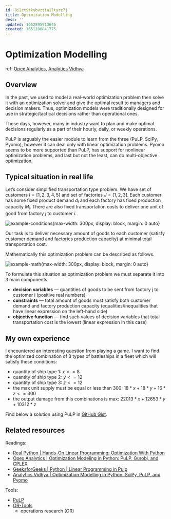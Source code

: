 ```yaml
---
id: 8i2ct9tkybvztia1ltyrz7j
title: Optimization Modelling
desc: ''
updated: 1652895913646
created: 1651100841775
---
```

# Optimization Modelling

ref: [Opex Analytics](https://medium.com/opex-analytics/optimization-modeling-in-python-pulp-gurobi-and-cplex-83a62129807a), [Analytics Vidhya](https://medium.com/analytics-vidhya/optimization-modelling-in-python-scipy-pulp-and-pyomo-d392376109f4)

## Overview

In the past, we used to model a real-world optimization problem then solve it with an optimization solver and give the optimal result to managers and decision makers. Thus, optimization models were traditionally designed for use in strategic/tactical decisions rather than operational ones.

These days, however, many in industry want to plan and make optimal decisions regularly as a part of their hourly, daily, or weekly operations.

PuLP is arguably the easier module to learn from the three (PuLP, SciPy, Pyomo), however it can deal only with linear optimization problems. Pyomo seems to be more supported than PuLP, has support for nonlinear optimization problems, and last but not the least, can do multi-objective optimization.

## Typical situation in real life

Let’s consider simplified transportation type problem. We have set of customers $I = [1,2,3,4,5]$ and set of factories $J = [1,2,3]$. Each customer has some fixed product demand $d_i$ and each factory has fixed production capacity $M_j$. There are also fixed transportation costs to deliver one unit of good from factory $j$ to customer $i$.

![example-conditions](https://miro.medium.com/max/1246/1*fxKfoW6at3P1B5RQloMb1A.png){max-width: 300px, display: block, margin: 0 auto}

Our task is to deliver necessary amount of goods to each customer (satisfy customer demand and factories production capacity) at minimal total transportation cost. 

Mathematically this optimization problem can be described as follows.

![example-math](https://miro.medium.com/max/642/1*u1x12gxQ4Dxx4t0JZFdYCw.png){max-width: 300px, display: block, margin: 0 auto}

To formulate this situation as optimization problem we must separate it into 3 main components:
- **decision variables** — quantities of goods to be sent from factory j to customer i (positive real numbers)
- **constraints** — total amount of goods must satisfy both customer demand and factory production capacity (equalities/inequalities that have linear expression on the left-hand side)
- **objective function** — find such values of decision variables that total transportation cost is the lowest (linear expression in this case)

## My own experience

I encountered an interesting question from playing a game. I want to find the optimized combination of 3 types of battleships in a fleet which will satisfy these conditions:
- quantity of ship type 1: $x <= 8$
- quantity of ship type 2: $y <= 12$
- quantity of ship type 3: $z <= 12$
- the max unit supply must be equal or less than 300: $18*x + 18*y + 16*z <= 300$
- the output damage from this combinations is max: $22013*x + 12653*y + 10312*z$

Find below a solution using PuLP in [GitHub Gist](https://gist.github.com/h7b/5e02ceaa6545617464e40fc2dee71227).

<script src="https://gist.github.com/h7b/5e02ceaa6545617464e40fc2dee71227.js"></script>

## Related resources

Readings:
- [Real Python | Hands-On Linear Programming: Optimization With Python](https://realpython.com/linear-programming-python/)
- [Opex Analytics | Optimization Modeling in Python: PuLP, Gurobi, and CPLEX](https://medium.com/opex-analytics/optimization-modeling-in-python-pulp-gurobi-and-cplex-83a62129807a)
- [GeeksforGeeks | Python | Linear Programming in Pulp](https://www.geeksforgeeks.org/python-linear-programming-in-pulp/)
- [Analytics Vidhya | Optimization Modelling in Python: SciPy, PuLP, and Pyomo](https://medium.com/analytics-vidhya/optimization-modelling-in-python-scipy-pulp-and-pyomo-d392376109f4)

Tools:
- [PuLP](https://coin-or.github.io/pulp/index.html#)
- [OR-Tools](https://developers.google.com/optimization/)
    - operations research (OR)